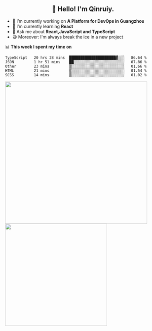 <h2 align="center">👋 Hello! I'm Qinruiy.</h2>


- 🔭 I’m currently working on **A Platform for DevOps in Guangzhou**
- 🌱 I’m currently learning **React**
- 💬 Ask me about **React,JavaScript and TypeScript**
- 😃 Moreover: I'm always break the ice in a new project

📊 **This week I spent my time on**

<!--START_SECTION:waka-->
```text
TypeScript   20 hrs 28 mins  █████████████████████▓░░░   86.64 % 
JSON         1 hr 51 mins    ██░░░░░░░░░░░░░░░░░░░░░░░   07.86 % 
Other        23 mins         ▒░░░░░░░░░░░░░░░░░░░░░░░░   01.66 % 
HTML         21 mins         ▒░░░░░░░░░░░░░░░░░░░░░░░░   01.54 % 
SCSS         14 mins         ▒░░░░░░░░░░░░░░░░░░░░░░░░   01.02 % 
```
<!--END_SECTION:waka-->

<p>
<img align="left" width="460" src="https://github-readme-stats.vercel.app/api?username=Qinruiy&custom_title=Qrinruiy's Github Stats&theme=graywhite&hide_border=true"/> <img align="left" width="330" src="https://github-readme-stats.vercel.app/api/top-langs/?username=Qinruiy&layout=compact&theme=graywhite&hide_border=true"/>
</p>
